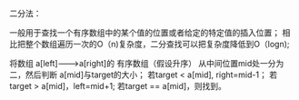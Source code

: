 二分法： 

  一般用于查找一个有序数组中的某个值的位置或者给定的特定值的插入位置；
  相比把整个数组遍历一次的O（n)复杂度，二分查找可以把复杂度降低到O（logn);
   
  将数组 a[left]--->a[right]的 有序数组（假设升序） 从中间位置mid处一分为二，然后判断 a[mid]与target的大小；
  若target < a[mid], right=mid-1；
  若target > a[mid]，left=mid+1;
  若target == a[mid]，则找到。